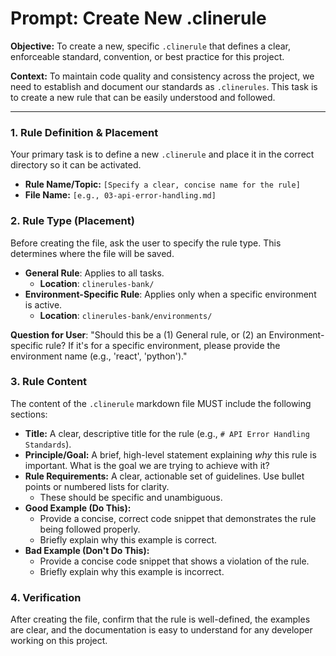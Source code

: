 # Prompt: Create New .clinerule

**Objective:** To create a new, specific `.clinerule` that defines a clear, enforceable standard, convention, or best practice for this project.

**Context:** To maintain code quality and consistency across the project, we need to establish and document our standards as `.clinerules`. This task is to create a new rule that can be easily understood and followed.

---

### **1. Rule Definition & Placement**

Your primary task is to define a new `.clinerule` and place it in the correct directory so it can be activated.

- **Rule Name/Topic:** `[Specify a clear, concise name for the rule]`
- **File Name:** `[e.g., 03-api-error-handling.md]`

### **2. Rule Type (Placement)**

Before creating the file, ask the user to specify the rule type. This determines where the file will be saved.

- **General Rule**: Applies to all tasks.
  - **Location**: `clinerules-bank/`
- **Environment-Specific Rule**: Applies only when a specific environment is active.
  - **Location**: `clinerules-bank/environments/`

**Question for User**: "Should this be a (1) General rule, or (2) an Environment-specific rule? If it's for a specific environment, please provide the environment name (e.g., 'react', 'python')."

### **3. Rule Content**

The content of the `.clinerule` markdown file MUST include the following sections:

- **Title:** A clear, descriptive title for the rule (e.g., `# API Error Handling Standards`).
- **Principle/Goal:** A brief, high-level statement explaining _why_ this rule is important. What is the goal we are trying to achieve with it?
- **Rule Requirements:** A clear, actionable set of guidelines. Use bullet points or numbered lists for clarity.
  - These should be specific and unambiguous.
- **Good Example (Do This):**
  - Provide a concise, correct code snippet that demonstrates the rule being followed properly.
  - Briefly explain why this example is correct.
- **Bad Example (Don't Do This):**
  - Provide a concise code snippet that shows a violation of the rule.
  - Briefly explain why this example is incorrect.

### **4. Verification**

After creating the file, confirm that the rule is well-defined, the examples are clear, and the documentation is easy to understand for any developer working on this project.
